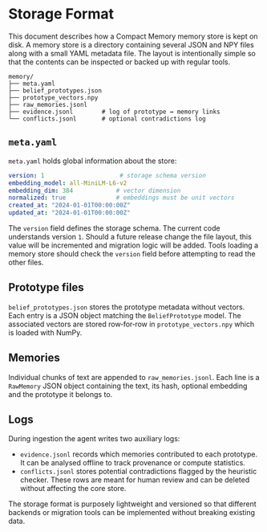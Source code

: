 # Storage Format

This document describes how a Compact Memory memory store is kept on disk.  A memory store is a directory containing several JSON and NPY files along with a small YAML metadata file.  The layout is intentionally simple so that the contents can be inspected or backed up with regular tools.

```
memory/
├── meta.yaml
├── belief_prototypes.json
├── prototype_vectors.npy
├── raw_memories.jsonl
├── evidence.jsonl        # log of prototype ↔ memory links
└── conflicts.jsonl       # optional contradictions log
```

## `meta.yaml`

`meta.yaml` holds global information about the store:

```yaml
version: 1                     # storage schema version
embedding_model: all-MiniLM-L6-v2
embedding_dim: 384            # vector dimension
normalized: true              # embeddings must be unit vectors
created_at: "2024-01-01T00:00:00Z"
updated_at: "2024-01-01T00:00:00Z"
```

The `version` field defines the storage schema.  The current code understands
version `1`.  Should a future release change the file layout, this value will be
incremented and migration logic will be added.  Tools loading a memory store should
check the `version` field before attempting to read the other files.

## Prototype files

`belief_prototypes.json` stores the prototype metadata without vectors.  Each
entry is a JSON object matching the `BeliefPrototype` model.  The associated
vectors are stored row‑for‑row in `prototype_vectors.npy` which is loaded with
NumPy.

## Memories

Individual chunks of text are appended to `raw_memories.jsonl`.  Each line is a
`RawMemory` JSON object containing the text, its hash, optional embedding and the
prototype it belongs to.

## Logs

During ingestion the agent writes two auxiliary logs:

- `evidence.jsonl` records which memories contributed to each prototype.  It can
  be analysed offline to track provenance or compute statistics.
- `conflicts.jsonl` stores potential contradictions flagged by the heuristic
  checker.  These rows are meant for human review and can be deleted without
  affecting the core store.

The storage format is purposely lightweight and versioned so that different
backends or migration tools can be implemented without breaking existing data.
